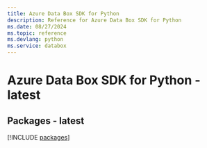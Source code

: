 ```yaml
---
title: Azure Data Box SDK for Python
description: Reference for Azure Data Box SDK for Python
ms.date: 08/27/2024
ms.topic: reference
ms.devlang: python
ms.service: databox
---
```

# Azure Data Box SDK for Python - latest
## Packages - latest
[!INCLUDE [packages](data-box-index.md)]